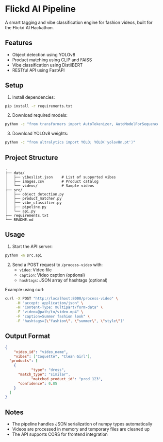 # Flickd AI Pipeline

A smart tagging and vibe classification engine for fashion videos, built for the Flickd AI Hackathon.

## Features

- Object detection using YOLOv8
- Product matching using CLIP and FAISS
- Vibe classification using DistilBERT
- RESTful API using FastAPI

## Setup

1. Install dependencies:
```bash
pip install -r requirements.txt
```

2. Download required models:
```bash
python -c "from transformers import AutoTokenizer, AutoModelForSequenceClassification; AutoTokenizer.from_pretrained('distilbert-base-uncased'); AutoModelForSequenceClassification.from_pretrained('distilbert-base-uncased')"
```

3. Download YOLOv8 weights:
```bash
python -c "from ultralytics import YOLO; YOLO('yolov8n.pt')"
```

## Project Structure

```
.
├── data/
│   ├── vibeslist.json    # List of supported vibes
│   ├── images.csv        # Product catalog
│   └── videos/           # Sample videos
├── src/
│   ├── object_detection.py
│   ├── product_matcher.py
│   ├── vibe_classifier.py
│   ├── pipeline.py
│   └── api.py
├── requirements.txt
└── README.md
```

## Usage

1. Start the API server:
```bash
python -m src.api
```

2. Send a POST request to `/process-video` with:
   - `video`: Video file
   - `caption`: Video caption (optional)
   - `hashtags`: JSON array of hashtags (optional)

Example using curl:
```bash
curl -X POST "http://localhost:8000/process-video" \
     -H "accept: application/json" \
     -H "Content-Type: multipart/form-data" \
     -F "video=@path/to/video.mp4" \
     -F "caption=Summer fashion look" \
     -F "hashtags=[\"fashion\", \"summer\", \"style\"]"
```

## Output Format

```json
{
    "video_id": "video_name",
    "vibes": ["Coquette", "Clean Girl"],
  "products": [
    {
            "type": "dress",
      "match_type": "similar",
            "matched_product_id": "prod_123",
      "confidence": 0.85
    }
  ]
}
```

## Notes

- The pipeline handles JSON serialization of numpy types automatically
- Videos are processed in memory and temporary files are cleaned up
- The API supports CORS for frontend integration
